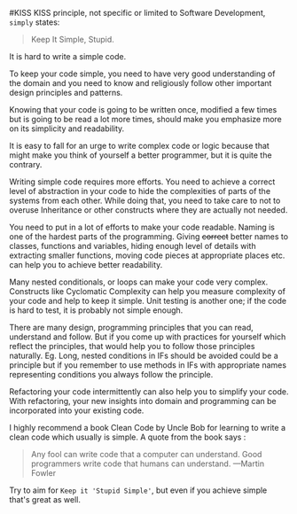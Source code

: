#KISS
KISS principle, not specific or limited to Software Development, `simply` states:
> Keep It Simple, Stupid.

It is hard to write a simple code.

To keep your code simple, you need to have very good understanding of the domain and you need to know and religiously follow other important design principles and patterns.

Knowing that your code is going to be written once, modified a few times but is going to be read a lot more times, should make you emphasize more on its simplicity and readability.


It is easy to fall for an urge to write complex code or logic because that might make you think of yourself a better programmer, but it is quite the contrary.

Writing simple code requires more efforts. You need to achieve a correct level of abstraction in your code to hide the complexities of parts of the systems from each other.
While doing that, you need to take care to not to overuse Inheritance or other constructs where they are actually not needed.

You need to put in a lot of efforts to make your code readable. Naming is one of the hardest parts of the programming.
Giving ~~correct~~ better names to classes, functions and variables, hiding enough level of details with extracting smaller functions, 
moving code pieces at appropriate places etc. can help you to achieve better readability.

Many nested conditionals, or loops can make your code very complex.
Constructs like Cyclomatic Complexity can help you measure complexity of your code and help to keep it simple.
Unit testing is another one; if the code is hard to test, it is probably not simple enough.

There are many design, programming principles that you can read, understand and follow. 
But if you come up with practices for yourself which reflect the principles, that would help you to follow those principles naturally.
Eg. Long, nested conditions in IFs should be avoided could be a principle but if you remember to use methods in IFs with appropriate names representing conditions you always follow the principle.

Refactoring your code intermittently can also help you to simplify your code.
With refactoring, your new insights into domain and programming can be incorporated into your existing code.

I highly recommend a book Clean Code by Uncle Bob for learning to write a clean code which usually is simple.
A quote from the book says :
>Any fool can write code that a computer can understand. Good programmers write code that humans can understand.
—Martin Fowler

Try to aim for `Keep it 'Stupid Simple'`, but even if you achieve simple that's great as well.